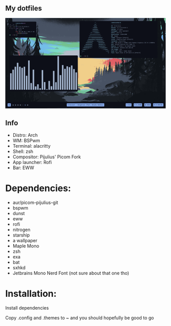 ## My dotfiles

![Preview](showcase.png)

## Info
- Distro: Arch 
- WM: BSPwm
- Terminal: alacritty 
- Shell: zsh
- Compositor: Pijulius' Picom Fork
- App launcher: Rofi
- Bar: EWW

# Dependencies:
- aur/picom-pijulius-git
- bspwm
- dunst
- eww
- rofi
- nitrogen
- starship
- a wallpaper
- Maple Mono
- zsh
- exa
- bat
- sxhkd
- Jetbrains Mono Nerd Font (not sure about that one tho)

# Installation:

Install dependencies

Copy .config and .themes to ~ and you should hopefully be good to go

